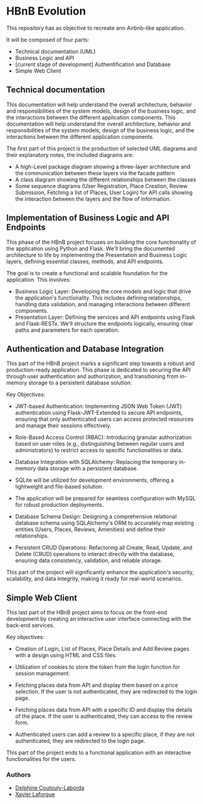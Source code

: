 # HBnB Evolution
This repository has as objective to recreate ann Airbnb-like application.

It will be composed of four parts:
- Technical documentation (UML)
- Business Logic and API
- [current stage of development] Authentification and Database
- Simple Web Client

## Technical documentation
This documentation will help understand the overall architecture, behavior and responsibilities of the system models, design of the business logic, and the interactions between the different application components.
This documentation will help understand the overall architecture, behavior and responsibilities of the system models, design of the business logic, and the interactions between the different application components.

The first part of this project is the production of selected UML diagrams and their explanatory notes, the included diagrams are:
- A high-Level package diagram showing a three-layer architecture and the communication between these layers via the facade pattern
- A class diagram showing the different relationships between the classes
- Some sequence diagrams (User Registration, Place Creation, Review Submission, Fetching a list of Places, User Login) for API calls showing the interaction between the layers and the flow of information.

## Implementation of Business Logic and API Endpoints
This phase of the HBnB project focuses on building the core functionality of the application using Python and Flask. We'll bring the documented architecture to life by implementing the Presentation and Business Logic layers, defining essential classes, methods, and API endpoints.

The goal is to create a functional and scalable foundation for the application. This involves:

- Business Logic Layer: Developing the core models and logic that drive the application's functionality. This includes defining relationships, handling data validation, and managing interactions between different components.
- Presentation Layer: Defining the services and API endpoints using Flask and Flask-RESTx. We'll structure the endpoints logically, ensuring clear paths and parameters for each operation.

## Authentication and Database Integration
This part of the HBnB project marks a significant step towards a robust and production-ready application. This phase is dedicated to securing the API through user authentication and authorization, and transitioning from in-memory storage to a persistent database solution.

Key Objectives:
- JWT-based Authentication: Implementing JSON Web Token (JWT) authentication using Flask-JWT-Extended to secure API endpoints, ensuring that only authenticated users can access protected resources and manage their sessions effectively.

- Role-Based Access Control (RBAC): Introducing granular authorization based on user roles (e.g., distinguishing between regular users and administrators) to restrict access to specific functionalities or data.

- Database Integration with SQLAlchemy: Replacing the temporary in-memory data storage with a persistent database.

- SQLite will be utilized for development environments, offering a lightweight and file-based solution.

- The application will be prepared for seamless configuration with MySQL for robust production deployments.

- Database Schema Design: Designing a comprehensive relational database schema using SQLAlchemy's ORM to accurately map existing entities (Users, Places, Reviews, Amenities) and define their relationships.

- Persistent CRUD Operations: Refactoring all Create, Read, Update, and Delete (CRUD) operations to interact directly with the database, ensuring data consistency, validation, and reliable storage.

This part of the project will significantly enhance the application's security, scalability, and data integrity, making it ready for real-world scenarios.

## Simple Web Client
This last part of the HBnB project aims to focus on the front-end development by creating an interactive user interface connecting with the back-end services.

Key objectives:
- Creation of Login, List of Places, Place Details and Add Review pages with a design using HTML and CSS files.

- Utilization of cookies to store the token from the login function for session management.

- Fetching places data from API and display them based on a price selection. If the user is not authenticated, they are redirected to the login page.

- Fetching places data from API with a specific ID and display the details of the place. If the user is authenticated, they can access to the review form.
  
- Authenticated users can add a review to a specific place, if they are not authenticated, they are redirected to the login page.

This part of the project ends to a functional application with an interactive functionalities for the users.

### Authors
- [Delphine Coutouly-Laborda](https://github.com/Delphes1980)
- [Xavier Laforgue](https://github.com/XavierLaforgue)
